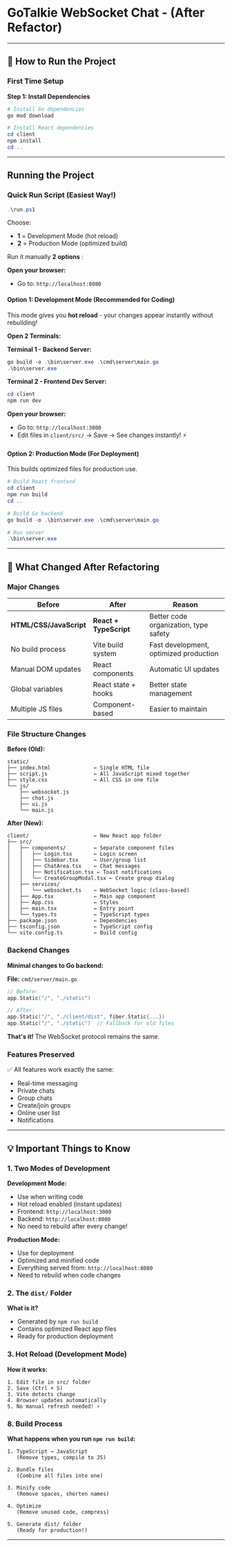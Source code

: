 # GoTalkie WebSocket Chat - (After Refactor)

---

## 🚀 How to Run the Project

### First Time Setup

**Step 1: Install Dependencies**

```powershell
# Install Go dependencies
go mod download

# Install React dependencies
cd client
npm install
cd ..
```
--- 

## Running the Project

### Quick Run Script (Easiest Way!)

```powershell
.\run.ps1
```

Choose:
- **1** = Development Mode (hot reload) 
- **2** = Production Mode (optimized build)

Run it manually **2 options** :

**Open your browser:**
- Go to: `http://localhost:8080`

#### Option 1: Development Mode (Recommended for Coding)

This mode gives you **hot reload** - your changes appear instantly without rebuilding!

**Open 2 Terminals:**

**Terminal 1 - Backend Server:**
```powershell
go build -o .\bin\server.exe .\cmd\server\main.go
.\bin\server.exe
```

**Terminal 2 - Frontend Dev Server:**
```powershell
cd client
npm run dev
```

**Open your browser:**
- Go to: `http://localhost:3000`
- Edit files in `client/src/` → Save → See changes instantly! ⚡

#### Option 2: Production Mode (For Deployment)

This builds optimized files for production use.

```powershell
# Build React frontend
cd client
npm run build
cd ..

# Build Go backend
go build -o .\bin\server.exe .\cmd\server\main.go

# Run server
.\bin\server.exe
```
---

## 🔄 What Changed After Refactoring

### Major Changes

| Before | After | Reason |
|--------|-------|--------|
| **HTML/CSS/JavaScript** | **React + TypeScript** | Better code organization, type safety |
| No build process | Vite build system | Fast development, optimized production |
| Manual DOM updates | React components | Automatic UI updates |
| Global variables | React state + hooks | Better state management |
| Multiple JS files | Component-based | Easier to maintain |

### File Structure Changes

**Before (Old):**
```
static/
├── index.html              ← Single HTML file
├── script.js               ← All JavaScript mixed together
├── style.css               ← All CSS in one file
└── js/
    ├── websocket.js
    ├── chat.js
    ├── ui.js
    └── main.js
```

**After (New):**
```
client/                     ← New React app folder
├── src/
│   ├── components/         ← Separate component files
│   │   ├── Login.tsx       ← Login screen
│   │   ├── Sidebar.tsx     ← User/group list
│   │   ├── ChatArea.tsx    ← Chat messages
│   │   ├── Notification.tsx ← Toast notifications
│   │   └── CreateGroupModal.tsx ← Create group dialog
│   ├── services/
│   │   └── websocket.ts    ← WebSocket logic (class-based)
│   ├── App.tsx             ← Main app component
│   ├── App.css             ← Styles
│   ├── main.tsx            ← Entry point
│   └── types.ts            ← TypeScript types
├── package.json            ← Dependencies
├── tsconfig.json           ← TypeScript config
└── vite.config.ts          ← Build config
```

### Backend Changes

**Minimal changes to Go backend:**

**File:** `cmd/server/main.go`

```go
// Before:
app.Static("/", "./static")

// After:
app.Static("/", "./client/dist", fiber.Static{...})
app.Static("/", "./static")  // Fallback for old files
```

**That's it!** The WebSocket protocol remains the same.

### Features Preserved

✅ All features work exactly the same:
- Real-time messaging
- Private chats
- Group chats
- Create/join groups
- Online user list
- Notifications

---

## 💡 Important Things to Know

### 1. Two Modes of Development

**Development Mode:**
- Use when writing code
- Hot reload enabled (instant updates)
- Frontend: `http://localhost:3000`
- Backend: `http://localhost:8080`
- No need to rebuild after every change!

**Production Mode:**
- Use for deployment
- Optimized and minified code
- Everything served from: `http://localhost:8080`
- Need to rebuild when code changes

### 2. The `dist/` Folder

**What is it?**
- Generated by `npm run build`
- Contains optimized React app files
- Ready for production deployment


### 3. Hot Reload (Development Mode)

**How it works:**
```
1. Edit file in src/ folder
2. Save (Ctrl + S)
3. Vite detects change
4. Browser updates automatically
5. No manual refresh needed! ⚡
```

### 8. Build Process

**What happens when you run `npm run build`:**

```
1. TypeScript → JavaScript
   (Remove types, compile to JS)

2. Bundle files
   (Combine all files into one)

3. Minify code
   (Remove spaces, shorten names)

4. Optimize
   (Remove unused code, compress)

5. Generate dist/ folder
   (Ready for production!)
```

---





